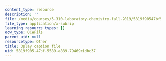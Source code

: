 ```yaml
---
content_type: resource
description: ''
file: /media/courses/5-310-laboratory-chemistry-fall-2019/5819f90547bf5589a83979469c1dbc37_OQq7qH74T5E.vtt
file_type: application/x-subrip
learning_resource_types: []
ocw_type: OCWFile
parent_uid: null
resourcetype: Other
title: 3play caption file
uid: 5819f905-47bf-5589-a839-79469c1dbc37
---
```

